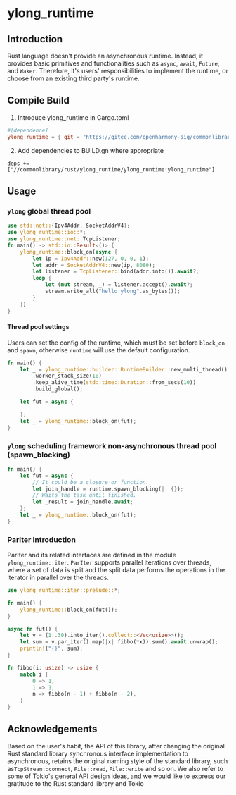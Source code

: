 # ylong_runtime

## Introduction
Rust language doesn't provide an asynchronous runtime. Instead, it provides basic primitives and functionalities such as ``async``, ``await``, ``Future``, and ``Waker``. Therefore, it's users' responsibilities to implement the runtime, or choose from an existing third party's runtime.

## Compile Build

1. Introduce ylong_runtime in Cargo.toml

```toml
#[dependence]
ylong_runtime = { git = "https://gitee.com/openharmony-sig/commonlibrary_rust_ylong_runtime.git", version = "1.9.0", features = ["full"]}
```

2. Add dependencies to BUILD.gn where appropriate

```
deps += ["//commonlibrary/rust/ylong_runtime/ylong_runtime:ylong_runtime"]
```



## Usage

### `ylong` global thread pool
```rust
use std::net::{Ipv4Addr, SocketAddrV4};
use ylong_runtime::io::*;
use ylong_runtime::net::TcpListener;
fn main() -> std::io::Result<()> {
    ylong_runtime::block_on(async {
        let ip = Ipv4Addr::new(127, 0, 0, 1);
        let addr = SocketAddrV4::new(ip, 8080);
        let listener = TcpListener::bind(addr.into()).await?;
        loop {
            let (mut stream, _) = listener.accept().await?;
            stream.write_all("hello ylong".as_bytes());
        }
    })
}
```


#### Thread pool settings

Users can set the config of the runtime, which must be set before `block_on` and `spawn`, otherwise `runtime` will use the default configuration.

```rust
fn main() {
    let _ = ylong_runtime::builder::RuntimeBuilder::new_multi_thread()
        .worker_stack_size(10)
        .keep_alive_time(std::time::Duration::from_secs(10))
        .build_global();

    let fut = async {

    };
    let _ = ylong_runtime::block_on(fut);
}
```

### `ylong` scheduling framework non-asynchronous thread pool (spawn_blocking)

```rust
fn main() {
    let fut = async {
    	// It could be a closure or function.
        let join_handle = runtime.spawn_blocking(|| {});
        // Waits the task until finished.
        let _result = join_handle.await;
    };
    let _ = ylong_runtime::block_on(fut);
}
```


### ParIter Introduction

ParIter and its related interfaces are defined in the module `ylong_runtime::iter`. `ParIter` supports parallel iterations over threads, where a set of data is split and the split data performs the operations in the iterator in parallel over the threads.

```rust
use ylong_runtime::iter::prelude::*;

fn main() {
    ylong_runtime::block_on(fut());
}

async fn fut() {
    let v = (1..30).into_iter().collect::<Vec<usize>>();
    let sum = v.par_iter().map(|x| fibbo(*x)).sum().await.unwrap();
    println!("{}", sum);
}

fn fibbo(i: usize) -> usize {
    match i {
        0 => 1,
        1 => 1,
        n => fibbo(n - 1) + fibbo(n - 2),
    }
}
```

## Acknowledgements

Based on the user's habit, the API of this library, after changing the original Rust standard library synchronous interface implementation to asynchronous, retains the original naming style of the standard library, such as``TcpStream::connect``, ``File::read``, ``File::write`` and so on. We also refer to some of Tokio's general API design ideas, and we would like to express our gratitude to the Rust standard library and Tokio